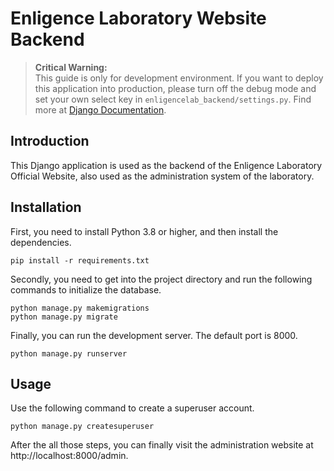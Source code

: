 # Enligence Laboratory Website Backend

> **Critical Warning:**<br>
> This guide is only for development environment. If you want to deploy this application into production, please turn
> off the debug mode and set your own select key in `enligencelab_backend/settings.py`. Find more
> at [Django Documentation](https://docs.djangoproject.com/en/4.2/).

## Introduction

This Django application is used as the backend of the Enligence Laboratory Official Website, also used as the
administration system of the laboratory.

## Installation

First, you need to install Python 3.8 or higher, and then install the dependencies.

```shell
pip install -r requirements.txt
```

Secondly, you need to get into the project directory and run the following commands to initialize the database.

```shell
python manage.py makemigrations
python manage.py migrate
```

Finally, you can run the development server. The default port is 8000.

```shell
python manage.py runserver
```

## Usage

Use the following command to create a superuser account.

```shell
python manage.py createsuperuser
```

After the all those steps, you can finally visit the administration website at http://localhost:8000/admin.